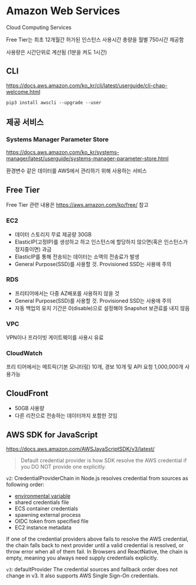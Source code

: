 # Amazon Web Services

Cloud Computing Services

Free Tier는 최초 12개월간 허가된 인스턴스 사용시간 총량을 월별 750시간 제공함

사용량은 시간단위로 계산됨 (1분을 켜도 1시간)

## CLI

<https://docs.aws.amazon.com/ko_kr/cli/latest/userguide/cli-chap-welcome.html>

`pip3 install awscli --upgrade --user`

## 제공 서비스

### Systems Manager Parameter Store

<https://docs.aws.amazon.com/ko_kr/systems-manager/latest/userguide/systems-manager-parameter-store.html>

환경변수 같은 데이터를 AWS에서 관리하기 위해 사용하는 서비스

## Free Tier

Free Tier 관련 내용은 <https://aws.amazon.com/ko/free/> 참고

### EC2

- 데이터 스토리지 무료 제공량 30GB
- ElasticIP(고정IP)를 생성하고 하고 인스턴스에 할당하지 않으면(혹은 인스턴스가 정지중이면) 과금
- ElasticIP를 통해 전송되는 데이터는 소액의 전송료가 발생
- General Purpose(SSD)를 사용할 것. Provisioned SSD는 사용에 주의

### RDS

- 프리티어에서는 다중 AZ배포를 사용하지 않을 것
- General Purpose(SSD)를 사용할 것. Provisioned SSD는 사용에 주의
- 자동 백업의 유지 기간은 0(disable)으로 설정해야 Snapshot 보관료를 내지 않음

### VPC

VPN이나 프라이빗 게이트웨이를 사용시 유료

### CloudWatch

프리 티어에서는 메트릭(기본 모니터링) 10개, 경보 10개 및 API 요청 1,000,000개 사용가능

## CloudFront

- 50GB 사용량
- 다른 리전으로 전송하는 데이터까지 포함한 것임

## AWS SDK for JavaScript

<https://docs.aws.amazon.com/AWSJavaScriptSDK/v3/latest/>

> Default credential provider is how SDK resolve the AWS credential if you DO NOT provide one explicitly.

`v2`: CredentialProviderChain  in Node.js resolves credential from sources as following order:

- [environmental variable](https://docs.aws.amazon.com/sdkref/latest/guide/environment-variables.html)
- shared credentials file
- ECS container credentials
- spawning external process
- OIDC token from specified file
- EC2 instance metadata

If one of the credential providers above fails to resolve the AWS credential, the chain falls back to next provider until a valid credential is resolved, or throw error when all of them fail.
In Browsers and ReactNative, the chain is empty, meaning you always need supply credentials explicitly.

`v3`: defaultProvider  The credential sources and fallback order does not change in v3. It also supports AWS Single Sign-On credentials.
